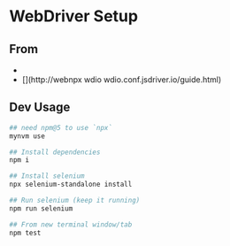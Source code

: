 # WebDriver Setup

## From
 - [](http://webdriver.io/guide/getstarted/install.html) 
 - [](http://webnpx wdio wdio.conf.jsdriver.io/guide.html)

## Dev Usage

```bash
## need npm@5 to use `npx`
mynvm use 

## Install dependencies
npm i

## Install selenium
npx selenium-standalone install

## Run selenium (keep it running)
npm run selenium

## From new terminal window/tab
npm test
```
